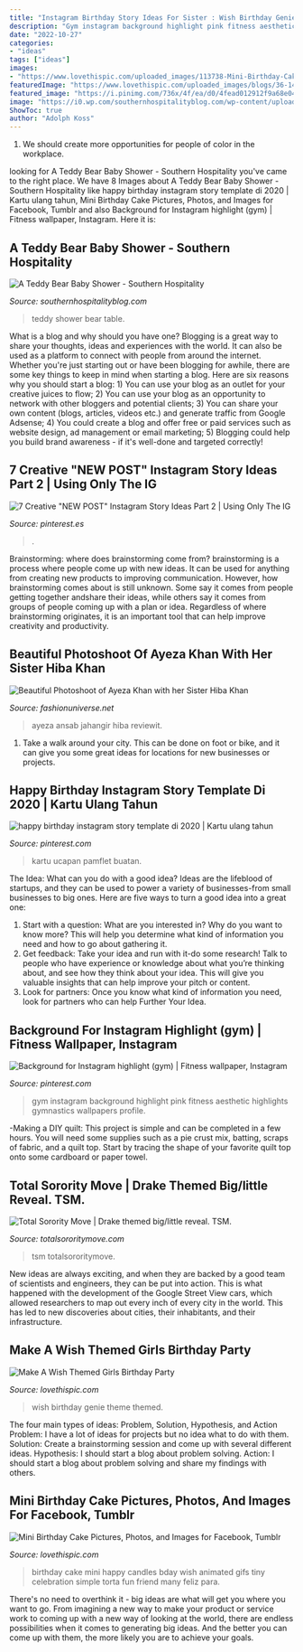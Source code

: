 ```yaml
---
title: "Instagram Birthday Story Ideas For Sister : Wish Birthday Genie Theme Themed"
description: "Gym instagram background highlight pink fitness aesthetic highlights gymnastics wallpapers profile"
date: "2022-10-27"
categories:
- "ideas"
tags: ["ideas"]
images:
- "https://www.lovethispic.com/uploaded_images/113738-Mini-Birthday-Cake.gif?1"
featuredImage: "https://www.lovethispic.com/uploaded_images/blogs/36-1406475123-4-3.jpeg"
featured_image: "https://i.pinimg.com/736x/4f/ea/d0/4fead012912f9a68e049999743b70ed8.jpg"
image: "https://i0.wp.com/southernhospitalityblog.com/wp-content/uploads/2011/05/0083.jpg?fit=500%2C750&amp;ssl=1"
ShowToc: true
author: "Adolph Koss"
---
```



1. We should create more opportunities for people of color in the workplace.

	

		
looking for A Teddy Bear Baby Shower - Southern Hospitality you've came to the right place. We have 8 Images about A Teddy Bear Baby Shower - Southern Hospitality like happy birthday instagram story template di 2020 | Kartu ulang tahun, Mini Birthday Cake Pictures, Photos, and Images for Facebook, Tumblr and also Background for Instagram highlight (gym) | Fitness wallpaper, Instagram. Here it is:
		
    
## A Teddy Bear Baby Shower - Southern Hospitality

<img loading=lazy src="https://i0.wp.com/southernhospitalityblog.com/wp-content/uploads/2011/05/0083.jpg?fit=500%2C750&amp;ssl=1" onerror="this.onerror=null;this.src='https://tse2.mm.bing.net/th?id=OIP._v0-xaX74qq0ioqeBcKXawHaLH&amp;pid=15.1';" alt="A Teddy Bear Baby Shower - Southern Hospitality">

_Source: southernhospitalityblog.com_

>teddy shower bear table. 

	

What is a blog and why should you have one?
Blogging is a great way to share your thoughts, ideas and experiences with the world. It can also be used as a platform to connect with people from around the internet. Whether you're just starting out or have been blogging for awhile, there are some key things to keep in mind when starting a blog. Here are six reasons why you should start a blog: 1) You can use your blog as an outlet for your creative juices to flow; 2) You can use your blog as an opportunity to network with other bloggers and potential clients; 3) You can share your own content (blogs, articles, videos etc.) and generate traffic from Google Adsense; 4) You could create a blog and offer free or paid services such as website design, ad management or email marketing; 5) Blogging could help you build brand awareness - if it's well-done and targeted correctly!

    
## 7 Creative &quot;NEW POST&quot; Instagram Story Ideas Part 2 | Using Only The IG

<img loading=lazy src="https://i.pinimg.com/736x/ad/07/e2/ad07e2efe8b7bdfd2092bb772c64c2b6.jpg" onerror="this.onerror=null;this.src='https://tse3.mm.bing.net/th?id=OIP.YHc7EKRamqV5gyX5x135KAHaNK&amp;pid=15.1';" alt="7 Creative &quot;NEW POST&quot; Instagram Story Ideas Part 2 | Using Only The IG">

_Source: pinterest.es_

>. 

	

Brainstorming: where does brainstorming come from?
brainstorming is a process where people come up with new ideas. It can be used for anything from creating new products to improving communication. However, how brainstorming comes about is still unknown. Some say it comes from people getting together andshare their ideas, while others say it comes from groups of people coming up with a plan or idea. Regardless of where brainstorming originates, it is an important tool that can help improve creativity and productivity.

    
## Beautiful Photoshoot Of Ayeza Khan With Her Sister Hiba Khan

<img loading=lazy src="http://www.fashionuniverse.net/wp-content/uploads/2020/09/ayeza-13-2.jpg" onerror="this.onerror=null;this.src='https://tse3.mm.bing.net/th?id=OIP.fs255gwyIVr7wk7oeKpZBgHaJQ&amp;pid=15.1';" alt="Beautiful Photoshoot of Ayeza Khan with her Sister Hiba Khan">

_Source: fashionuniverse.net_

>ayeza ansab jahangir hiba reviewit. 

	

1. Take a walk around your city. This can be done on foot or bike, and it can give you some great ideas for locations for new businesses or projects. 

    
## Happy Birthday Instagram Story Template Di 2020 | Kartu Ulang Tahun

<img loading=lazy src="https://i.pinimg.com/736x/4f/ea/d0/4fead012912f9a68e049999743b70ed8.jpg" onerror="this.onerror=null;this.src='https://tse2.mm.bing.net/th?id=OIP.nGs7r48r4bid52p4tKL1kAHaNF&amp;pid=15.1';" alt="happy birthday instagram story template di 2020 | Kartu ulang tahun">

_Source: pinterest.com_

>kartu ucapan pamflet buatan. 

	

The Idea: What can you do with a good idea?
Ideas are the lifeblood of startups, and they can be used to power a variety of businesses-from small businesses to big ones. Here are five ways to turn a good idea into a great one:
1. Start with a question: What are you interested in? Why do you want to know more? This will help you determine what kind of information you need and how to go about gathering it.
2. Get feedback: Take your idea and run with it-do some research! Talk to people who have experience or knowledge about what you’re thinking about, and see how they think about your idea. This will give you valuable insights that can help improve your pitch or content.
3. Look for partners: Once you know what kind of information you need, look for partners who can help Further Your Idea.

    
## Background For Instagram Highlight (gym) | Fitness Wallpaper, Instagram

<img loading=lazy src="https://i.pinimg.com/736x/3e/44/bc/3e44bc1f191e415ecdc719158b0ac160.jpg" onerror="this.onerror=null;this.src='https://tse1.mm.bing.net/th?id=OIP.zIdzUBMkmrbthq3SupZ_MwHaNK&amp;pid=15.1';" alt="Background for Instagram highlight (gym) | Fitness wallpaper, Instagram">

_Source: pinterest.com_

>gym instagram background highlight pink fitness aesthetic highlights gymnastics wallpapers profile. 

	

-Making a DIY quilt: This project is simple and can be completed in a few hours. You will need some supplies such as a pie crust mix, batting, scraps of fabric, and a quilt top. Start by tracing the shape of your favorite quilt top onto some cardboard or paper towel.

    
## Total Sorority Move | Drake Themed Big/little Reveal. TSM.

<img loading=lazy src="https://cdn.totalsororitymove.com/wp-content/uploads/2015/10/3ca45547bd918dbac4c08e63eafb6c07.jpeg" onerror="this.onerror=null;this.src='https://tse2.mm.bing.net/th?id=OIP.LG932nVDGuULyrsFMxoPYQHaLI&amp;pid=15.1';" alt="Total Sorority Move | Drake themed big/little reveal. TSM.">

_Source: totalsororitymove.com_

>tsm totalsororitymove. 

	

New ideas are always exciting, and when they are backed by a good team of scientists and engineers, they can be put into action. This is what happened with the development of the Google Street View cars, which allowed researchers to map out every inch of every city in the world. This has led to new discoveries about cities, their inhabitants, and their infrastructure.

    
## Make A Wish Themed Girls Birthday Party

<img loading=lazy src="https://www.lovethispic.com/uploaded_images/blogs/36-1406475123-4-3.jpeg" onerror="this.onerror=null;this.src='https://tse4.mm.bing.net/th?id=OIP.oraTEXKTmPm3SBs4XT0_TwHaLJ&amp;pid=15.1';" alt="Make A Wish Themed Girls Birthday Party">

_Source: lovethispic.com_

>wish birthday genie theme themed. 

	

The four main types of ideas: Problem, Solution, Hypothesis, and Action
Problem: I have a lot of ideas for projects but no idea what to do with them.
Solution: Create a brainstorming session and come up with several different ideas.
Hypothesis: I should start a blog about problem solving.
Action: I should start a blog about problem solving and share my findings with others.

    
## Mini Birthday Cake Pictures, Photos, And Images For Facebook, Tumblr

<img loading=lazy src="https://www.lovethispic.com/uploaded_images/113738-Mini-Birthday-Cake.gif?1" onerror="this.onerror=null;this.src='https://tse1.mm.bing.net/th?id=OIP.gBDp8nlUzV-N72vMP1ip-QHaLG&amp;pid=15.1';" alt="Mini Birthday Cake Pictures, Photos, and Images for Facebook, Tumblr">

_Source: lovethispic.com_

>birthday cake mini happy candles bday wish animated gifs tiny celebration simple torta fun friend many feliz para. 

	

There's no need to overthink it - big ideas are what will get you where you want to go. From imagining a new way to make your product or service work to coming up with a new way of looking at the world, there are endless possibilities when it comes to generating big ideas. And the better you can come up with them, the more likely you are to achieve your goals.

